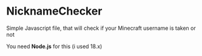 # NicknameChecker
Simple Javascript file, that will check if your Minecraft username is taken or not

You need **Node.js** for this (i used 18.x)